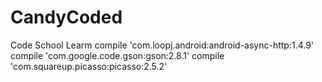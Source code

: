 # CandyCoded
Code School Learm
 compile 'com.loopj.android:android-async-http:1.4.9'
 compile 'com.google.code.gson:gson:2.8.1'
 compile 'com.squareup.picasso:picasso:2.5.2'

